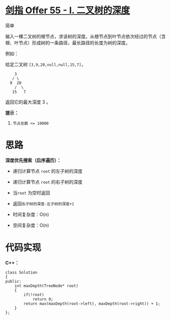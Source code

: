 # [剑指 Offer 55 - I. 二叉树的深度](https://leetcode.cn/problems/er-cha-shu-de-shen-du-lcof/)

简单



输入一棵二叉树的根节点，求该树的深度。从根节点到叶节点依次经过的节点（含根、叶节点）形成树的一条路径，最长路径的长度为树的深度。

例如：

给定二叉树 `[3,9,20,null,null,15,7]`，

```
    3
   / \
  9  20
    /  \
   15   7
```

返回它的最大深度 3 。

 

**提示：**

1. `节点总数 <= 10000`



# 思路

**深度优先搜索（后序遍历）：**

- 递归计算节点 `root` 的左子树的深度
- 递归计算节点 `root` 的右子树的深度
- 当`root` 为空时返回
- 返回`右子树的深度-左子树的深度+1`

- 时间复杂度：O(n)
- 空间复杂度：O(n)



# 代码实现

**C++：**

```
class Solution
{
public:
    int maxDepth(TreeNode* root)
    {
        if(!root)
            return 0;
        return max(maxDepth(root->left), maxDepth(root->right)) + 1;
    }
};
```

